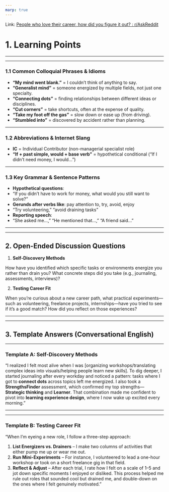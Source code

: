 ```yaml
---
marp: true
---
```


Link: [People who love their career, how did you figure it out? : r/AskReddit](https://www.reddit.com/r/AskReddit/comments/1kvxmyf/people_who_love_their_career_how_did_you_figure/)

# 1. Learning Points

---

---

### 1.1 Common Colloquial Phrases & Idioms

- **“My mind went blank.”** = I couldn’t think of anything to say.
- **“Generalist mind”** = someone energized by multiple fields, not just one specialty.
- **“Connecting dots”** = finding relationships between different ideas or disciplines.
- **“Cut corners”** = take shortcuts, often at the expense of quality.
- **“Take my foot off the gas”** = slow down or ease up (from driving).
- **“Stumbled into”** = discovered by accident rather than planning.

---

### 1.2 Abbreviations & Internet Slang

- **IC** = Individual Contributor (non-managerial specialist role)
- **“If + past simple, would + base verb”** = hypothetical conditional (“If I didn’t need money, I would…”)

---

### 1.3 Key Grammar & Sentence Patterns

- **Hypothetical questions**:
- “If you didn’t have to work for money, what would you still want to solve?”
- **Gerunds after verbs like**: pay attention to, try, avoid, enjoy
- “Try volunteering,” “avoid draining tasks”
- **Reporting speech**:
- “She asked me…,” “He mentioned that…,” “A friend said…”

---

---

## 2. Open-Ended Discussion Questions

1. **Self-Discovery Methods**

How have you identified which specific tasks or environments energize you rather than drain you? What concrete steps did you take (e.g., journaling, assessments, interviews)?

2. **Testing Career Fit**

When you’re curious about a new career path, what practical experiments—such as volunteering, freelance projects, internships—have you tried to see if it’s a good match? How did you reflect on those experiences?

---

---

## 3. Template Answers (Conversational English)

---

### Template A: Self-Discovery Methods

“I realized I felt most alive when I was [organizing workshops/translating complex ideas into visuals/helping people learn new skills]. To dig deeper, I started journaling after every workday and noticed a pattern: tasks where I got to **connect dots** across topics left me energized. I also took a **StrengthsFinder** assessment, which confirmed my top strengths—**Strategic thinking** and **Learner**. That combination made me confident to pivot into **learning experience design**, where I now wake up excited every morning.”

---

---

### Template B: Testing Career Fit

“When I’m eyeing a new role, I follow a three-step approach:

1. **List Energizers vs. Drainers** – I make two columns of activities that either pump me up or wear me out.
2. **Run Mini-Experiments** – For instance, I volunteered to lead a one-hour workshop or took on a short freelance gig in that field.
3. **Reflect & Adjust** – After each trial, I rate how I felt on a scale of 1–5 and jot down specific moments I enjoyed or disliked.
This process helped me rule out roles that sounded cool but drained me, and double-down on the ones where I felt genuinely motivated.”